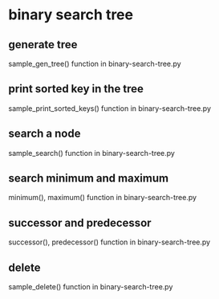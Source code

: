 # binary search tree

## generate tree
sample_gen_tree() function in binary-search-tree.py

## print sorted key in the tree
sample_print_sorted_keys() function in binary-search-tree.py

## search a node 
sample_search() function in binary-search-tree.py

## search minimum and maximum
minimum(), maximum() function in binary-search-tree.py

## successor and predecessor
successor(), predecessor() function in binary-search-tree.py

## delete
sample_delete() function in binary-search-tree.py
